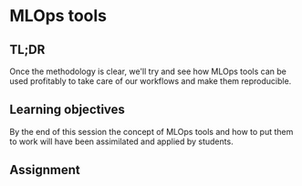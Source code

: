 # MLOps tools

## TL;DR

Once the methodology is clear, we'll try and see how MLOps tools can be used
profitably to take care of our workflows and make them reproducible.

## Learning objectives

By the end of this session the concept of MLOps tools and how to put them to
work will have been assimilated and applied by students.


## Assignment
